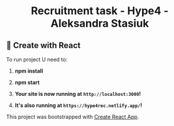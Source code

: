 <h1 align="center">
  Recruitment task - Hype4 - Aleksandra Stasiuk
</h1>

## 🚀 Create with React

To run project U need to:

1.  **npm install**

2.  **npm start**

3.  **Your site is now running at `http://localhost:3000`!**

4.  **It's also running at `https://hype4rec.netlify.app/`!**

This project was bootstrapped with [Create React App](https://github.com/facebook/create-react-app).
